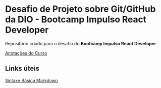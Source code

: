 # Desafio de Projeto sobre Git/GitHub da DIO - Bootcamp Impulso React Developer
Repositório criado para o desafio do **Bootcamp Impulso React Developer**

[Anotações do Curso](introducao-ao-git-github/Anotações.md)

## Links úteis
[Sintaxe Básica Markdown](https://www.markdownguide.org/basic-syntax/)

